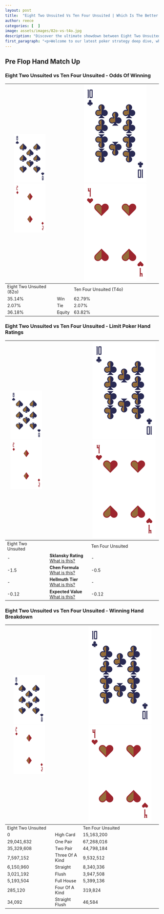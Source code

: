 ```yaml
---
layout: post
title:  "Eight Two Unsuited Vs Ten Four Unsuited | Which Is The Better Hand In Poker? A Complete Guide"
author: reece
categories: [  ]
image: assets/images/82o-vs-t4o.jpg
description: "Discover the ultimate showdown between Eight Two Unsuited and Ten Four Unsuited in poker! Uncover the odds, strategies, and scenarios where one hand triumphs over the other. Get ready to up your poker game with this thrilling analysis."
first_paragraph: "<p>Welcome to our latest poker strategy deep dive, where we're pitting two distinct hands against each other in a high-stakes showdown: Eight Two Unsuited vs Ten Four Unsuited.</p><p>In the dynamic world of poker, every decision counts, and knowing which hand holds the upper hand is key to your success at the table.</p><p>In this article, we'll dissect these two hands, explore the scenarios where one dominates the other, and equip you with the knowledge to make strategic choices that can tip the odds in your favor.</p><p>Get ready to unravel the intriguing dynamics of these poker hands and elevate your game to new heights.</p>"
---
```




[comment]: # (sp0)

## Pre Flop Hand Match Up

<div class="table hand-ratings" markdown="1"> 



### Eight Two Unsuited vs Ten Four Unsuited - Odds Of Winning


    
| ![image info](assets/images/hand1/8.png) ![image info](assets/images/hand1/2o.png) |  | ![image info](assets/images/hand2/T.png) ![image info](assets/images/hand2/4o.png) |
| -------- | -------- | -------- |
| Eight Two Unsuited (82o) |  | Ten Four Unsuited (T4o) |
| 35.14% | Win | 62.79% |
| 2.07% | Tie | 2.07% |
| 36.18% | Equity | 63.82% |




[comment]: # (sp1)



### Eight Two Unsuited vs Ten Four Unsuited - Limit Poker Hand Ratings


    
| ![image info](assets/images/hand1/8.png) ![image info](assets/images/hand1/2o.png) |  | ![image info](assets/images/hand2/T.png) ![image info](assets/images/hand2/4o.png) |
| -------- | -------- | -------- |
| Eight Two Unsuited |  | Ten Four Unsuited |
| - | **Sklansky Rating** [What is this?](/sklansky-rating-explained) | - |
| -1.5 | **Chen Formula** [What is this?](/chen-formula-explained) | -0.5 |
| - | **Hellmuth Tier** [What is this?](/Hellmuth-tier-explained) | - |
| -0.12 | **Expected Value** [What is this?](/expected-value-explained) | -0.12 |




[comment]: # (sp2)



### Eight Two Unsuited vs Ten Four Unsuited - Winning Hand Breakdown


    
| ![image info](assets/images/hand1/8.png) ![image info](assets/images/hand1/2o.png) |  | ![image info](assets/images/hand2/T.png) ![image info](assets/images/hand2/4o.png) |
| -------- | -------- | -------- |
| Eight Two Unsuited |  | Ten Four Unsuited |
| 0 | High Card | 15,163,200 |
| 29,041,632 | One Pair | 67,268,016 |
| 35,329,608 | Two Pair | 44,798,184 |
| 7,597,152 | Three Of A Kind | 9,532,512 |
| 6,150,960 | Straight | 8,340,336 |
| 3,021,192 | Flush | 3,947,508 |
| 5,193,504 | Full House | 5,399,136 |
| 285,120 | Four Of A Kind | 319,824 |
| 34,092 | Straight Flush | 46,584 |




[comment]: # (sp3)



</div>

[comment]: # (sp4)



[comment]: # (sp5)

